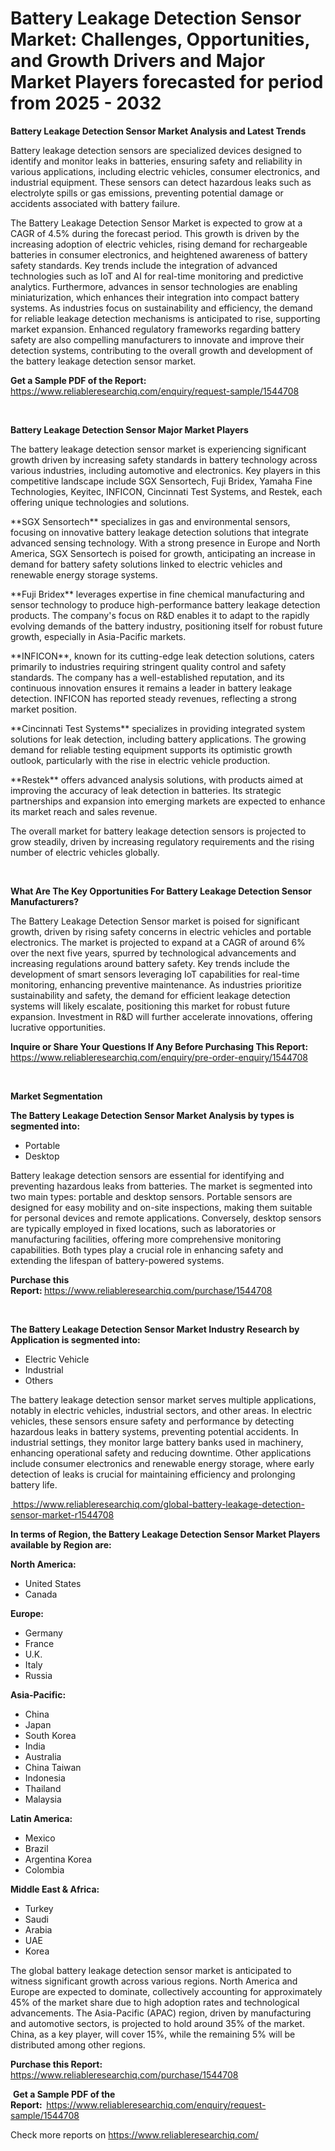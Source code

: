 <p><h1>Battery Leakage Detection Sensor Market: Challenges, Opportunities, and Growth Drivers and Major Market Players forecasted for period from 2025 - 2032</h1></p><p><strong>Battery Leakage Detection Sensor Market Analysis and Latest Trends</strong></p>
<p><p>Battery leakage detection sensors are specialized devices designed to identify and monitor leaks in batteries, ensuring safety and reliability in various applications, including electric vehicles, consumer electronics, and industrial equipment. These sensors can detect hazardous leaks such as electrolyte spills or gas emissions, preventing potential damage or accidents associated with battery failure.</p><p>The Battery Leakage Detection Sensor Market is expected to grow at a CAGR of 4.5% during the forecast period. This growth is driven by the increasing adoption of electric vehicles, rising demand for rechargeable batteries in consumer electronics, and heightened awareness of battery safety standards. Key trends include the integration of advanced technologies such as IoT and AI for real-time monitoring and predictive analytics. Furthermore, advances in sensor technologies are enabling miniaturization, which enhances their integration into compact battery systems. As industries focus on sustainability and efficiency, the demand for reliable leakage detection mechanisms is anticipated to rise, supporting market expansion. Enhanced regulatory frameworks regarding battery safety are also compelling manufacturers to innovate and improve their detection systems, contributing to the overall growth and development of the battery leakage detection sensor market.</p></p>
<p><strong>Get a Sample PDF of the Report:&nbsp;</strong> <a href="https://www.reliableresearchiq.com/enquiry/request-sample/1544708?utm_campaign=2273&utm_medium=2&utm_source=Github&utm_content=ia&utm_term=12022025&utm_id=battery-leakage-detection-sensor">https://www.reliableresearchiq.com/enquiry/request-sample/1544708</a></p>
<p>&nbsp;</p>
<p><strong>Battery Leakage Detection Sensor Major Market Players</strong></p>
<p><p>The battery leakage detection sensor market is experiencing significant growth driven by increasing safety standards in battery technology across various industries, including automotive and electronics. Key players in this competitive landscape include SGX Sensortech, Fuji Bridex, Yamaha Fine Technologies, Keyitec, INFICON, Cincinnati Test Systems, and Restek, each offering unique technologies and solutions.</p><p>**SGX Sensortech** specializes in gas and environmental sensors, focusing on innovative battery leakage detection solutions that integrate advanced sensing technology. With a strong presence in Europe and North America, SGX Sensortech is poised for growth, anticipating an increase in demand for battery safety solutions linked to electric vehicles and renewable energy storage systems.</p><p>**Fuji Bridex** leverages expertise in fine chemical manufacturing and sensor technology to produce high-performance battery leakage detection products. The company's focus on R&D enables it to adapt to the rapidly evolving demands of the battery industry, positioning itself for robust future growth, especially in Asia-Pacific markets.</p><p>**INFICON**, known for its cutting-edge leak detection solutions, caters primarily to industries requiring stringent quality control and safety standards. The company has a well-established reputation, and its continuous innovation ensures it remains a leader in battery leakage detection. INFICON has reported steady revenues, reflecting a strong market position.</p><p>**Cincinnati Test Systems** specializes in providing integrated system solutions for leak detection, including battery applications. The growing demand for reliable testing equipment supports its optimistic growth outlook, particularly with the rise in electric vehicle production.</p><p>**Restek** offers advanced analysis solutions, with products aimed at improving the accuracy of leak detection in batteries. Its strategic partnerships and expansion into emerging markets are expected to enhance its market reach and sales revenue.</p><p>The overall market for battery leakage detection sensors is projected to grow steadily, driven by increasing regulatory requirements and the rising number of electric vehicles globally.</p></p>
<p>&nbsp;</p>
<p><strong>What Are The Key Opportunities For Battery Leakage Detection Sensor Manufacturers?</strong></p>
<p><p>The Battery Leakage Detection Sensor market is poised for significant growth, driven by rising safety concerns in electric vehicles and portable electronics. The market is projected to expand at a CAGR of around 6% over the next five years, spurred by technological advancements and increasing regulations around battery safety. Key trends include the development of smart sensors leveraging IoT capabilities for real-time monitoring, enhancing preventive maintenance. As industries prioritize sustainability and safety, the demand for efficient leakage detection systems will likely escalate, positioning this market for robust future expansion. Investment in R&D will further accelerate innovations, offering lucrative opportunities.</p></p>
<p><strong>Inquire or Share Your Questions If Any Before Purchasing This Report:</strong> <a href="https://www.reliableresearchiq.com/enquiry/pre-order-enquiry/1544708?utm_campaign=2273&utm_medium=2&utm_source=Github&utm_content=ia&utm_term=12022025&utm_id=battery-leakage-detection-sensor">https://www.reliableresearchiq.com/enquiry/pre-order-enquiry/1544708</a></p>
<p>&nbsp;</p>
<p><strong>Market Segmentation</strong></p>
<p><strong>The Battery Leakage Detection Sensor Market Analysis by types is segmented into:</strong></p>
<p><ul><li>Portable</li><li>Desktop</li></ul></p>
<p><p>Battery leakage detection sensors are essential for identifying and preventing hazardous leaks from batteries. The market is segmented into two main types: portable and desktop sensors. Portable sensors are designed for easy mobility and on-site inspections, making them suitable for personal devices and remote applications. Conversely, desktop sensors are typically employed in fixed locations, such as laboratories or manufacturing facilities, offering more comprehensive monitoring capabilities. Both types play a crucial role in enhancing safety and extending the lifespan of battery-powered systems.</p></p>
<p><strong>Purchase this Report:&nbsp;</strong><a href="https://www.reliableresearchiq.com/purchase/1544708?utm_campaign=2273&utm_medium=2&utm_source=Github&utm_content=ia&utm_term=12022025&utm_id=battery-leakage-detection-sensor">https://www.reliableresearchiq.com/purchase/1544708</a></p>
<p>&nbsp;</p>
<p><strong>The Battery Leakage Detection Sensor Market Industry Research by Application is segmented into:</strong></p>
<p><ul><li>Electric Vehicle</li><li>Industrial</li><li>Others</li></ul></p>
<p><p>The battery leakage detection sensor market serves multiple applications, notably in electric vehicles, industrial sectors, and other areas. In electric vehicles, these sensors ensure safety and performance by detecting hazardous leaks in battery systems, preventing potential accidents. In industrial settings, they monitor large battery banks used in machinery, enhancing operational safety and reducing downtime. Other applications include consumer electronics and renewable energy storage, where early detection of leaks is crucial for maintaining efficiency and prolonging battery life.</p></p>
<p><a href="https://www.reliableresearchiq.com/global-battery-leakage-detection-sensor-market-r1544708?utm_campaign=2273&utm_medium=2&utm_source=Github&utm_content=ia&utm_term=12022025&utm_id=battery-leakage-detection-sensor">&nbsp;https://www.reliableresearchiq.com/global-battery-leakage-detection-sensor-market-r1544708</a></p>
<p><strong>In terms of Region, the Battery Leakage Detection Sensor Market Players available by Region are:</strong></p>
<p>
    <p> <strong> North America: </strong>
        <ul>
            <li>United States</li>
            <li>Canada</li>
        </ul>
        </p> 
    <p> <strong> Europe: </strong>
        <ul>
            <li>Germany</li>
            <li>France</li>
            <li>U.K.</li>
            <li>Italy</li>
            <li>Russia</li>
        </ul>
        </p> 
    <p> <strong> Asia-Pacific: </strong>
        <ul>
            <li>China</li>
            <li>Japan</li>
            <li>South Korea</li>
            <li>India</li>
            <li>Australia</li>
            <li>China Taiwan</li>
            <li>Indonesia</li>
            <li>Thailand</li>
            <li>Malaysia</li>
        </ul>
        </p> 
    <p> <strong> Latin America: </strong>
        <ul>
            <li>Mexico</li>
            <li>Brazil</li>
            <li>Argentina Korea</li>
            <li>Colombia</li>
        </ul>
        </p> 
    <p> <strong> Middle East & Africa: </strong>
        <ul>
            <li>Turkey</li>
            <li>Saudi</li>
            <li>Arabia</li>
            <li>UAE</li>
            <li>Korea</li>
        </ul>
    </p>
    </p>
<p><p>The global battery leakage detection sensor market is anticipated to witness significant growth across various regions. North America and Europe are expected to dominate, collectively accounting for approximately 45% of the market share due to high adoption rates and technological advancements. The Asia-Pacific (APAC) region, driven by manufacturing and automotive sectors, is projected to hold around 35% of the market. China, as a key player, will cover 15%, while the remaining 5% will be distributed among other regions.</p></p>
<p><strong>Purchase this Report: </strong><a href="https://www.reliableresearchiq.com/purchase/1544708?utm_campaign=2273&utm_medium=2&utm_source=Github&utm_content=ia&utm_term=12022025&utm_id=battery-leakage-detection-sensor">https://www.reliableresearchiq.com/purchase/1544708</a></p>
<p>&nbsp;<strong>Get a Sample PDF of the Report:&nbsp;&nbsp;</strong><a href="https://www.reliableresearchiq.com/enquiry/request-sample/1544708?utm_campaign=2273&utm_medium=2&utm_source=Github&utm_content=ia&utm_term=12022025&utm_id=battery-leakage-detection-sensor">https://www.reliableresearchiq.com/enquiry/request-sample/1544708</a></p>
<p><strong></strong></p>
<p>Check more reports on <a href="https://www.reliableresearchiq.com/?utm_campaign=2273&utm_medium=2&utm_source=Github&utm_content=ia&utm_term=12022025&utm_id=battery-leakage-detection-sensor">https://www.reliableresearchiq.com/</a></p>